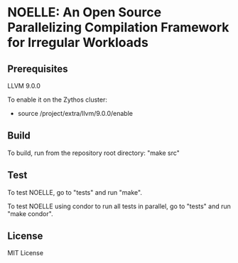 # NOELLE: An Open Source Parallelizing Compilation Framework for Irregular Workloads


## Prerequisites
LLVM 9.0.0

To enable it on the Zythos cluster: 
  - source /project/extra/llvm/9.0.0/enable


## Build
To build, run from the repository root directory: "make src" 


## Test
To test NOELLE, go to "tests" and run "make".

To test NOELLE using condor to run all tests in parallel, go to "tests" and run "make condor".


## License
MIT License
